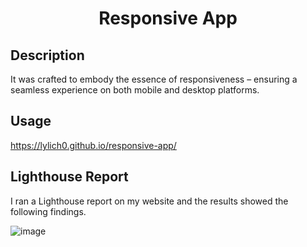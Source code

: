 <h1 align="center"><b>Responsive App</b></h1>

## Description
It was crafted to embody the essence of responsiveness – ensuring a seamless experience on both mobile and desktop platforms. 

## Usage
https://lylich0.github.io/responsive-app/

## Lighthouse Report
I ran a Lighthouse report on my website and the results showed the following findings.

![image](https://github.com/lylich0/responsive-app/assets/81174724/f634acaa-8e5a-4429-aa85-62340644819f)
